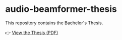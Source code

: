 # audio-beamformer-thesis

This repository contains the Bachelor's Thesis.

👉 [View the Thesis (PDF)](docs/BA_Audio_Beamformer_Thesis_FB_TS.pdf)
